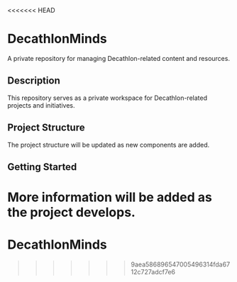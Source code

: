 <<<<<<< HEAD
# DecathlonMinds

A private repository for managing Decathlon-related content and resources.

## Description
This repository serves as a private workspace for Decathlon-related projects and initiatives.

## Project Structure
The project structure will be updated as new components are added.

## Getting Started
More information will be added as the project develops.
=======
# DecathlonMinds
>>>>>>> 9aea586896547005496314fda6712c727adcf7e6
